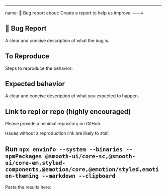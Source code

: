 ---

name: 🐛 Bug report
about: Create a report to help us improve
--->

## 🐛 Bug Report

A clear and concise description of what the bug is.

## To Reproduce

Steps to reproduce the behavior:

## Expected behavior

A clear and concise description of what you expected to happen.

## Link to repl or repo (highly encouraged)

Please provide a minimal repository on GitHub.

Issues without a reproduction link are likely to stall.

## Run `npx envinfo --system --binaries --npmPackages @smooth-ui/core-sc,@smooth-ui/core-em,styled-components,@emotion/core,@emotion/styled,emotion-theming --markdown --clipboard`

Paste the results here:

```bash

```
